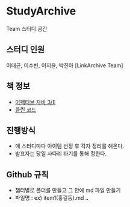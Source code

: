 # StudyArchive
Team 스터디 공간

## 스터디 인원
이태균, 이수빈, 이지윤, 박진아 [LinkArchive Team]

## 책 정보
- [이펙티브 자바 3/E](https://www.yes24.com/Product/Goods/65551284)
- [클린 코드](https://www.yes24.com/Product/Goods/11681152)

## 진행방식
- 매 스터디마다 아이템 선정 후 각자 정리를 해온다.
- 발표자는 당일 사다리 타기를 통해 정한다.

## Github 규칙
- 챕터별로 폴더를 만들고 그 안에 md 파일 만들기
- 파일명 : ex) item1(홍길동).md .. 
